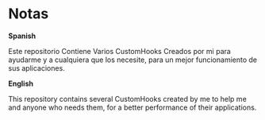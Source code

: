 # Notas

**Spanish**

Este repositorio Contiene Varios CustomHooks Creados por mi para ayudarme y a cualquiera que los necesite, para un mejor funcionamiento de sus aplicaciones.

**English**

This repository contains several CustomHooks created by me to help me and anyone who needs them, for a better performance of their applications.

